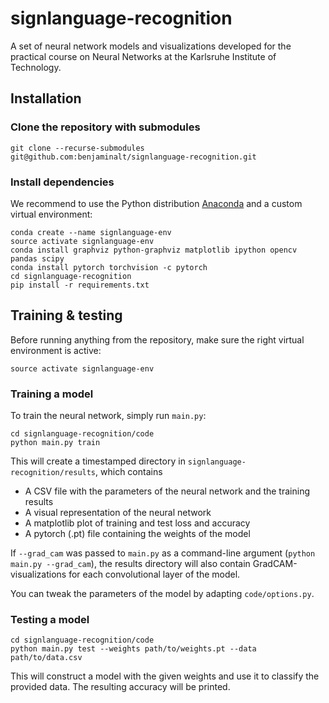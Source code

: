 # signlanguage-recognition

A set of neural network models and visualizations developed for the practical course on Neural Networks at the Karlsruhe Institute of Technology.

## Installation

### Clone the repository with submodules
```
git clone --recurse-submodules git@github.com:benjaminalt/signlanguage-recognition.git
```

### Install dependencies
We recommend to use the Python distribution [Anaconda](https://www.anaconda.com/) and a custom virtual environment:
```
conda create --name signlanguage-env
source activate signlanguage-env
conda install graphviz python-graphviz matplotlib ipython opencv pandas scipy
conda install pytorch torchvision -c pytorch
cd signlanguage-recognition
pip install -r requirements.txt
```

## Training & testing

Before running anything from the repository, make sure the right virtual environment is active:
```
source activate signlanguage-env
```

### Training a model
To train the neural network, simply run `main.py`:
```
cd signlanguage-recognition/code
python main.py train
```
This will create a timestamped directory in `signlanguage-recognition/results`, which contains

- A CSV file with the parameters of the neural network and the training results
- A visual representation of the neural network
- A matplotlib plot of training and test loss and accuracy
- A pytorch (.pt) file containing the weights of the model

If `--grad_cam` was passed to `main.py` as a command-line argument (`python main.py --grad_cam`), the results directory will also contain GradCAM-visualizations for each convolutional layer of the model.

You can tweak the parameters of the model by adapting `code/options.py`.

### Testing a model
```
cd signlanguage-recognition/code
python main.py test --weights path/to/weights.pt --data path/to/data.csv
```
This will construct a model with the given weights and use it to classify the provided data.
The resulting accuracy will be printed.
